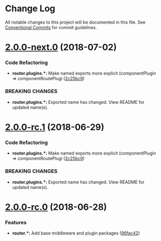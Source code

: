 # Change Log

All notable changes to this project will be documented in this file.
See [Conventional Commits](https://conventionalcommits.org) for commit guidelines.

<a name="2.0.0-next.0"></a>
# [2.0.0-next.0](https://github.com/Profiscience/knockout-contrib/compare/@profiscience/knockout-contrib-router-plugins-with@2.0.0-rc.0...@profiscience/knockout-contrib-router-plugins-with@2.0.0-next.0) (2018-07-02)


### Code Refactoring

* **router.plugins.*:** Make named exports more explicit (componentPlugin => componentRoutePlugi ([2c25bc9](https://github.com/Profiscience/knockout-contrib/commit/2c25bc9))


### BREAKING CHANGES

* **router.plugins.*:** Exported name has changed. View README for updated name(s).




<a name="2.0.0-rc.1"></a>

# [2.0.0-rc.1](https://github.com/Profiscience/knockout-contrib/compare/@profiscience/knockout-contrib-router-plugins-with@2.0.0-rc.0...@profiscience/knockout-contrib-router-plugins-with@2.0.0-rc.1) (2018-06-29)

### Code Refactoring

- **router.plugins.\*:** Make named exports more explicit (componentPlugin => componentRoutePlugi ([2c25bc9](https://github.com/Profiscience/knockout-contrib/commit/2c25bc9))

### BREAKING CHANGES

- **router.plugins.\*:** Exported name has changed. View README for updated name(s).

<a name="2.0.0-rc.0"></a>

# [2.0.0-rc.0](https://github.com/Profiscience/knockout-contrib/compare/@profiscience/knockout-contrib-router-plugins-with@1.0.0-alpha.10...@profiscience/knockout-contrib-router-plugins-with@2.0.0-rc.0) (2018-06-28)

### Features

- **router.\*:** Add base middleware and plugin packages ([96fac42](https://github.com/Profiscience/knockout-contrib/commit/96fac42))
